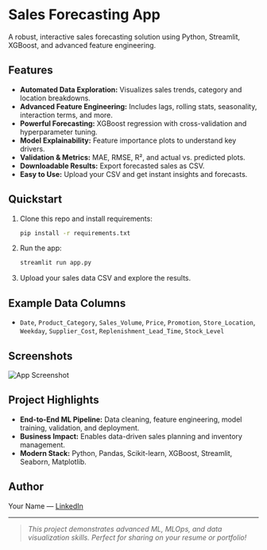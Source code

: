 # Sales Forecasting App

A robust, interactive sales forecasting solution using Python, Streamlit, XGBoost, and advanced feature engineering.

## Features
- **Automated Data Exploration:** Visualizes sales trends, category and location breakdowns.
- **Advanced Feature Engineering:** Includes lags, rolling stats, seasonality, interaction terms, and more.
- **Powerful Forecasting:** XGBoost regression with cross-validation and hyperparameter tuning.
- **Model Explainability:** Feature importance plots to understand key drivers.
- **Validation & Metrics:** MAE, RMSE, R², and actual vs. predicted plots.
- **Downloadable Results:** Export forecasted sales as CSV.
- **Easy to Use:** Upload your CSV and get instant insights and forecasts.

## Quickstart
1. Clone this repo and install requirements:
   ```sh
   pip install -r requirements.txt
   ```
2. Run the app:
   ```sh
   streamlit run app.py
   ```
3. Upload your sales data CSV and explore the results.

## Example Data Columns
- `Date`, `Product_Category`, `Sales_Volume`, `Price`, `Promotion`, `Store_Location`, `Weekday`, `Supplier_Cost`, `Replenishment_Lead_Time`, `Stock_Level`

## Screenshots
![App Screenshot](screenshots/app.png)

## Project Highlights
- **End-to-End ML Pipeline:** Data cleaning, feature engineering, model training, validation, and deployment.
- **Business Impact:** Enables data-driven sales planning and inventory management.
- **Modern Stack:** Python, Pandas, Scikit-learn, XGBoost, Streamlit, Seaborn, Matplotlib.

## Author
Your Name — [LinkedIn](https://www.linkedin.com/)

---

> _This project demonstrates advanced ML, MLOps, and data visualization skills. Perfect for sharing on your resume or portfolio!_
